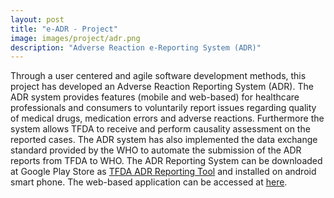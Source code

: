 ```yaml
---
layout: post
title: "e-ADR - Project"
image: images/project/adr.png
description: "Adverse Reaction e-Reporting System (ADR)"
---
```


Through a user centered and agile software development methods, this project has developed an Adverse Reaction Reporting System (ADR).  The ADR system provides features (mobile and web-based) for healthcare professionals and consumers to voluntarily report issues regarding quality of medical drugs, medication errors and adverse reactions.  Furthermore the system allows TFDA to receive and perform causality assessment on the reported cases. The ADR system has also implemented the data exchange standard provided by the WHO to automate the submission of the ADR reports from TFDA to WHO.
The ADR Reporting System can be downloaded at Google Play Store as [TFDA ADR Reporting Tool](https://play.google.com/store/apps/details?id=com.cive.HakikiDawaADR&hl=en) and installed on android smart phone. The web-based application can be accessed at [here](http://www.tfda.go.tz/adr/).
